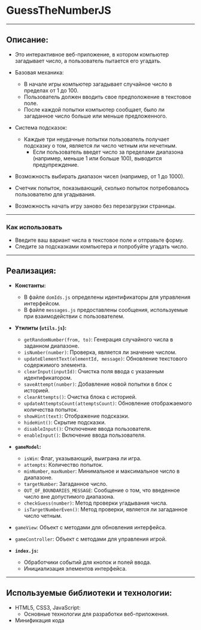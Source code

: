 # GuessTheNumberJS
___
## Описание:
- Это интерактивное веб-приложение, в котором компьютер загадывает число, а пользователь пытается его угадать.


- Базовая механика:
  - В начале игры компьютер загадывает случайное число в пределах от 1 до 100.
  - Пользователь должен вводить свое предположение в текстовое поле.
  - После каждой попытки компьютер сообщает, было ли загаданное число больше или меньше предложенного.


- Система подсказок:
  - Каждые три неудачные попытки пользователь получает подсказку о том, является ли число четным или нечетным.
    - Если пользователь введет число за пределами диапазона (например, меньше 1 или больше 100), выводится предупреждение.


- Возможность выбирать диапазон чисел (например, от 1 до 1000).
- Счетчик попыток, показывающий, сколько попыток потребовалось пользователю для угадывания.
- Возможность начать игру заново без перезагрузки страницы.


___

### Как использовать
- Введите ваш вариант числа в текстовое поле и отправьте форму.
- Следите за подсказками компьютера и попробуйте угадать число.
___

## Реализация:
- **Константы:**
  - В файле `domIds.js` определены идентификаторы для управления интерфейсом.
  - В файле `messages.js` предоставлены сообщения, используемые при взаимодействии с пользователем.


- **Утилиты (`utils.js`):**
  - `getRandomNumber(from, to)`: Генерация случайного числа в заданном диапазоне.
  - `isNumber(number)`: Проверка, является ли значение числом.
  - `updateElementText(elementId, message)`: Обновление текстового содержимого элемента.
  - `clearInput(inputId)`: Очистка поля ввода с указанным идентификатором.
  - `saveAttempt(number)`: Добавление новой попытки в блок с историей.
  - `clearAttempts()`: Очистка блока с историей.
  - `updateAttemptsCount(attemptsCount)`: Обновление отображаемого количества попыток.
  - `showHint(text)`: Отображение подсказки.
  - `hideHint()`: Скрытие подсказки.
  - `disableInput()`: Отключение ввода пользователя.
  - `enableInput()`: Включение ввода пользователя.


- **`gameModel`:**
  - `isWin`: Флаг, указывающий, выиграна ли игра.
  - `attempts`: Количество попыток.
  - `minNumber`, `maxNumber`: Минимальное и максимальное число в диапазоне.
  - `targetNumber`: Загаданное число.
  - `OUT_OF_BOUNDARIES_MESSAGE`: Сообщение о том, что введенное число вне допустимого диапазона.
  - `checkGuess(number)`: Метод проверки угадывания числа.
  - `isTargetNumberEven()`: Метод проверки, является ли загаданное число четным.


- `gameView`: Объект с методами для обновления интерфейса.


- `gameController`: Объект с методами для управления игрой.


- **`index.js`:**
  - Обработчики событий для кнопок и полей ввода.
  - Инициализация элементов интерфейса.
___

## Используемые библиотеки и технологии:
- HTML5, CSS3, JavaScript:
  - Основные технологии для разработки веб-приложения.
- Минификация кода


